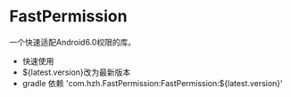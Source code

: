 # FastPermission
一个快速适配Android6.0权限的库。

- 快速使用
- ${latest.version}改为最新版本
- gradle 依赖 'com.hzh.FastPermission:FastPermission:${latest.version}'
